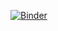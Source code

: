 [![Binder](https://mybinder.org/badge_logo.svg)](https://mybinder.org/v2/gh/ASDSE/datascore_public_jupnbs/master?filepath=DataCite_Researcher.ipynb)
